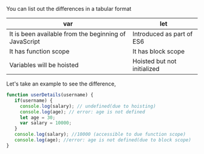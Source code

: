 
 You can list out the differences in a tabular format

 | var | let |
 |---- | ---------
 | It is been available from the beginning of JavaScript  | Introduced as part of ES6 |
 | It has function scope | It has block scope  |
 | Variables will be hoisted | Hoisted but not initialized |

 Let's take an example to see the difference,

 ```javascript
 function userDetails(username) {
    if(username) {
      console.log(salary); // undefined(due to hoisting)
      console.log(age); // error: age is not defined
      let age = 30;
      var salary = 10000;
    }
    console.log(salary); //10000 (accessible to due function scope)
    console.log(age); //error: age is not defined(due to block scope)
 }
 ```
